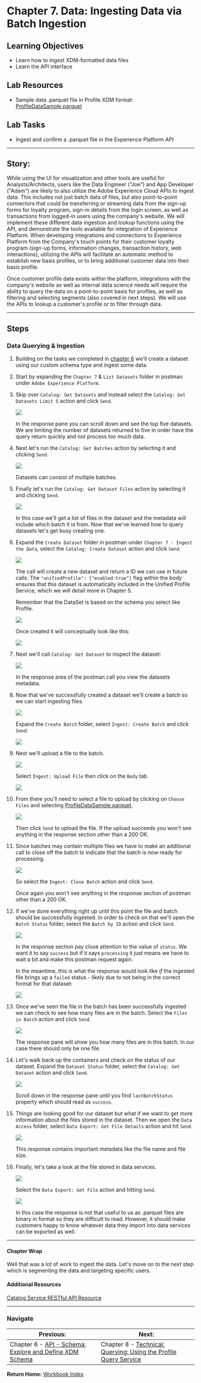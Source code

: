 # Chapter 7. Data: Ingesting Data via Batch Ingestion

## Learning Objectives

- Learn how to ingest XDM-formatted data files
- Learn the API interface

## Lab Resources

- Sample data .parquet file in Profile XDM format: [ProfileDataSample.parquet](../data/ProfileDataSample.parquet)

## Lab Tasks

- Ingest and confirm a .parquet file in the Experience Platform API

---

## Story:

While using the UI for visualization and other tools are useful for Analysts/Architects, users like the Data Engineer ("Joe") and App Developer ("Adam") are likely to also utilize the Adobe Experience Cloud APIs to ingest data. This includes not just batch data of files, but also point-to-point connectors that could be transferring or streaming data from the sign-up forms for loyalty program, sign-in details from the login screen, as well as transactions from logged-in users using the company's website. We will implement these different data ingestion and lookup functions using the API, and demonstrate the tools available for integration of Experience Platform. When developing integrations and connections to Experience Platform from the Company's touch points for their customer loyalty program (sign-up forms, information changes, transaction history, web interactions), utilizing the APIs will facilitate an automatic method to establish new basis profiles, or to bring additional customer data into their basis profile.

Once customer profile data exists within the platform, integrations with the company's website as well as internal data science needs will require the ability to query the data on a point-to-point basis for profiles, as well as filtering and selecting segments (also covered in next steps). We will use the APIs to lookup a customer's profile or to filter through data.

---

## Steps

### Data Querying & Ingestion

1.  Building on the tasks we completed in [chapter 6](chapters/chapter-6.md) we'll create a dataset using our custom schema type and ingest some data.
1.  Start by expanding the `Chapter 7` & `List Datasets` folder in postman under `Adobe Experience Platform`.
1.  Skip over `Catalog: Get Datasets` and instead select the `Catalog: Get Datasets Limit 5` action and click `Send`.

    ![](../images/chapter-4/get_datasets.png)

    In the response pane you can scroll down and see the top five datasets. We are limiting the number of datasets returned to five in order have the query return quickly and not process too much data.

1.  Next let's run the `Catalog: Get Batches` action by selecting it and clicking `Send`.

    ![](../images/chapter-4/get_batches_in_dataset.png)

    Datasets can consist of multiple batches.

1.  Finally let's run the `Catalog: Get Dataset Files` action by selecting it and clicking `Send`.

    ![](../images/chapter-4/get_files_in_dataset.png)

    In this case we'll get a list of files in the dataset and the metadata will include which batch it is from. Now that we've learned how to query datasets let's get busy creating one.

1.  Expand the `Create Dataset` folder in postman under `Chapter 7 - Ingest the Data`, select the `Catalog: Create Dataset` action and click `Send`.

    ![](../images/chapter-4/create_dataset.png)

    The call will create a new dataset and return a ID we can use in future calls. The `"unifiedProfile": ["enabled:true"]` flag within the body ensures that this dataset is automatically included in the Unified Profile Service, which we will detail more in Chapter 5.

    Remember that the DataSet is based on the schema you select like Profile.

    ![](../images/chapter-4/overview-2.png)

    Once created it will conceptually look like this:

    ![](../images/chapter-4/overview-3.png)

1.  Next we'll call `Catalog: Get Dataset` to inspect the dataset:

    ![](../images/chapter-4/create_dataset_verify.png)

    In the response area of the postman call you view the datasets metadata.

1.  Now that we've successfully created a dataset we'll create a batch so we can start ingesting files.

    ![](../images/chapter-4/overview-4.png)

    Expand the `Create Batch` folder, select `Ingest: Create Batch` and click `Send`:

    ![](../images/chapter-4/create_batch.png)

1.  Next we'll upload a file to the batch.

    ![](../images/chapter-4/overview-5.png)

    Select `Ingest: Upload File` then click on the `Body` tab.

    ![](../images/chapter-4/upload_file_body.png)

1.  From there you'll need to select a file to upload by clicking on `Choose Files` and selecting [ProfileDataSample.parquet](data/ProfileDataSample.parquet).

    ![](../images/chapter-4/upload_file_selected.png)

    Then click `Send` to upload the file. If the upload succeeds you won't see anything in the response section other than a 200 OK.

1.  Since batches may contain multiple files we have to make an additional call to close off the batch to indicate that the batch is now ready for processing.

    ![](../images/chapter-4/overview-6.png)

    So select the `Ingest: Close Batch` action and click `Send`.

    Once again you won't see anything in the response section of postman other than a 200 OK.

1.  If we've done everything right up until this point the file and batch should be successfully ingested. In order to check on that we'll open the `Batch Status` folder, select the `Batch by ID` action and click `Send`.

    ![](../images/chapter-4/get_batch_status.png)

    In the response section pay close attention to the value of `status`. We want it to say `success` but if it says `processing` it just means we have to wait a bit and make this postman request again.

    In the meantime, this is what the response would look like _if_ the ingested file brings up a `failed` status - likely due to not being in the correct format for that dataset:

    ![](../images/chapter-4/get_batch_status_failed.png)

1.  Once we've seen the file in the batch has been successfully ingested we can check to see how many files are in the batch. Select the `Files in Batch` action and click `Send`.

    ![](../images/chapter-4/get_batch_files.png)

    The response pane will show you how many files are in this batch. In our case there should only be one file.

1.  Let's walk back up the containers and check on the status of our dataset. Expand the `Dataset Status` folder, select the `Catalog: Get Dataset` action and click `Send`.

    ![](../images/chapter-4/dataset_status.png)

    Scroll down in the response pane until you find `lastBatchStatus` property which should read as `success`.

1.  Things are looking good for our dataset but what if we want to get more information about the files stored in the dataset. Then we open the `Data Access` folder, select `Data Export: Get File Details` action and hit `Send`.

    ![](../images/chapter-4/get_file_details.png)

    This response contains important metadata like the file name and file size.

1.  Finally, let's take a look at the file stored in data services.

    ![](../images/chapter-4/overview-7.png)

    Select the `Data Export: Get File` action and hitting `Send`.

    ![](../images/chapter-4/get_file_contents.png)

    In this case the response is not that useful to us as .parquet files are binary in format so they are difficult to read. However, it should make customers happy to know whatever data they import into data services can be exported as well.

---

#### Chapter Wrap

Well that was a lot of work to ingest the data. Let's move on to the next step which is segmenting the data and targeting specific users.

#### Additional Resources

[Catalog Service RESTful API Resource](https://www.adobe.io/apis/experienceplatform/home/api-reference.html#!acpdr/swagger-specs/catalog.yaml)

---

### Navigate

| **Previous:**                                                           | **Next:**                                                                        |
| ----------------------------------------------------------------------- | -------------------------------------------------------------------------------- |
| Chapter 6 - [API - Schema: Explore and Define XDM Schema](chapter-6.md) | Chapter 8 - [Technical: Querying: Using the Profile Query Service](chapter-8.md) |

**Return Home:** [Workbook Index](../README.md)
